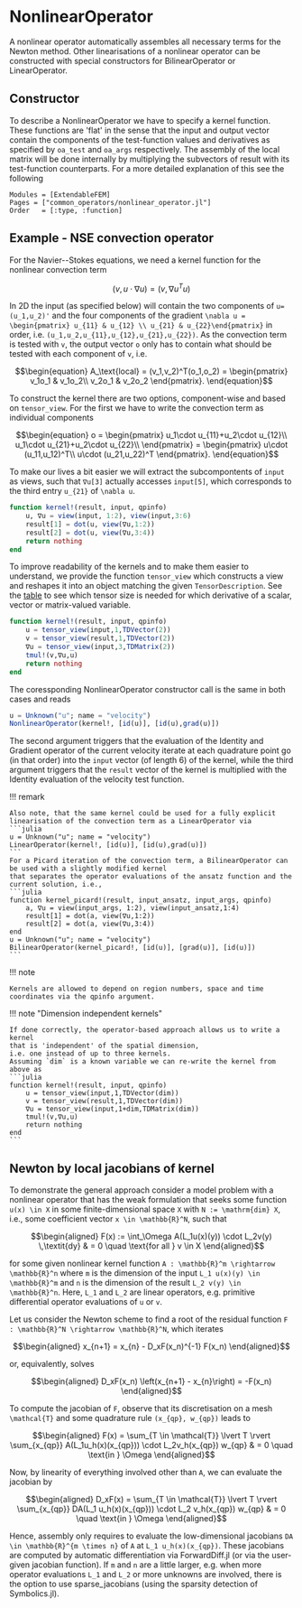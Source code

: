 
# NonlinearOperator

A nonlinear operator automatically assembles all necessary terms for the
Newton method. Other linearisations of a nonlinear operator can be
constructed with special constructors for BilinearOperator or LinearOperator.

## Constructor

To describe a NonlinearOperator we have to specify a kernel function. 
These functions are 'flat' in the sense that the input and output vector 
contain the components of the test-function values and derivatives
as specified by `oa_test` and `oa_args` respectively.
The assembly of the local matrix will be done internally 
by multiplying the subvectors of result with its test-function counterparts.
For a more detailed explanation of this see the following

```@autodocs
Modules = [ExtendableFEM]
Pages = ["common_operators/nonlinear_operator.jl"]
Order   = [:type, :function]
```

## Example - NSE convection operator


For the Navier--Stokes equations, we need a kernel function for the nonlinear
convection term
```math
\begin{equation}
(v,u\cdot\nabla u) = (v,\nabla u^T u)
\end{equation}
```
In 2D the input (as specified below) will contain the two
components of ``u=(u_1,u_2)'`` and the four components of the gradient 
``\nabla u = \begin{pmatrix} u_{11} & u_{12} \\ u_{21} & u_{22}\end{pmatrix}``
in order, i.e. ``(u_1,u_2,u_{11},u_{12},u_{21},u_{22})``.
As the convection term is tested with ``v``, 
the output vector ``o`` only has to contain what should be tested with each component
of ``v``, i.e.
```math
\begin{equation}
    A_\text{local} = (v_1,v_2)^T(o_1,o_2) = 
        \begin{pmatrix}
            v_1o_1 & v_1o_2\\
            v_2o_1 & v_2o_2
        \end{pmatrix}.
\end{equation}
```
To construct the kernel there are two options, 
component-wise and based on `tensor_view`.
For the first we have to write the convection term as individual components
```math
\begin{equation}
o = 
    \begin{pmatrix}
        u_1\cdot u_{11}+u_2\cdot u_{12}\\
        u_1\cdot u_{21}+u_2\cdot u_{22}\\
    \end{pmatrix}
= 
\begin{pmatrix}
    u\cdot (u_11,u_12)^T\\
    u\cdot (u_21,u_22)^T
\end{pmatrix}.
\end{equation}
```
To make our lives a bit easier we will extract the subcompontents of 
`input` as views, such that `∇u[3]` actually accesses `input[5]`,
which corresponds to the third entry ``u_{21}`` of ``\nabla u``. 
```julia
function kernel!(result, input, qpinfo)
    u, ∇u = view(input, 1:2), view(input,3:6)
    result[1] = dot(u, view(∇u,1:2))
    result[2] = dot(u, view(∇u,3:4))
    return nothing
end
```
To improve readability of the kernels and to make them easier to understand,
we provide the function `tensor_view` which constructs a view and reshapes 
it into an object matching the given `TensorDescription`.
See the [table](@ref "Which tensor for which unknown?") 
to see which tensor size is needed for which derivative of a scalar, vector 
or matrix-valued variable.
```julia
function kernel!(result, input, qpinfo)
    u = tensor_view(input,1,TDVector(2))
    v = tensor_view(result,1,TDVector(2))
    ∇u = tensor_view(input,3,TDMatrix(2))
    tmul!(v,∇u,u)
    return nothing
end
```

The coressponding NonlinearOperator constructor call is the same in both cases 
and reads
```julia
u = Unknown("u"; name = "velocity")
NonlinearOperator(kernel!, [id(u)], [id(u),grad(u)])
```
The second argument triggers that the evaluation of the Identity and Gradient operator of the
current velocity iterate at each quadrature point go (in that order) into the ```input``` vector (of length 6) of the kernel, while the third argument
triggers that the ```result``` vector of the kernel is multiplied with the Identity evaluation of the velocity test function.

!!! remark

    Also note, that the same kernel could be used for a fully explicit linearisation of the convection term as a LinearOperator via
    ```julia
    u = Unknown("u"; name = "velocity")
    LinearOperator(kernel!, [id(u)], [id(u),grad(u)])
    ```
    For a Picard iteration of the convection term, a BilinearOperator can be used with a slightly modified kernel
    that separates the operator evaluations of the ansatz function and the current solution, i.e.,
    ```julia
    function kernel_picard!(result, input_ansatz, input_args, qpinfo)
        a, ∇u = view(input_args, 1:2), view(input_ansatz,1:4)
        result[1] = dot(a, view(∇u,1:2))
        result[2] = dot(a, view(∇u,3:4))
    end
    u = Unknown("u"; name = "velocity")
    BilinearOperator(kernel_picard!, [id(u)], [grad(u)], [id(u)])
    ```

!!! note

    Kernels are allowed to depend on region numbers, space and time coordinates via the qpinfo argument.

!!! note "Dimension independent kernels"

    If done correctly, the operator-based approach allows us to write a kernel 
    that is 'independent' of the spatial dimension, 
    i.e. one instead of up to three kernels.
    Assuming `dim` is a known variable we can re-write the kernel from above as
    ```julia
    function kernel!(result, input, qpinfo)
        u = tensor_view(input,1,TDVector(dim))
        v = tensor_view(result,1,TDVector(dim))
        ∇u = tensor_view(input,1+dim,TDMatrix(dim))
        tmul!(v,∇u,u)
        return nothing
    end
    ```

## Newton by local jacobians of kernel

To demonstrate the general approach consider a model problem with a nonlinear operator that
has the weak formulation that seeks some function ``u(x) \in X`` in some finite-dimensional
space ``X`` with ``N := \mathrm{dim} X``, i.e., some coefficient
vector ``x \in \mathbb{R}^N``, such that
```math
\begin{aligned}
F(x) := \int_\Omega A(L_1u(x)(y)) \cdot L_2v(y) \,\textit{dy} & = 0 \quad \text{for all } v \in X
\end{aligned}
```
for some given nonlinear kernel function ``A : \mathbb{R}^m \rightarrow \mathbb{R}^n``
where ``m`` is the dimension of the input ``L_1 u(x)(y) \in \mathbb{R}^m``
and ``n`` is the dimension of the result ``L_2 v(y) \in \mathbb{R}^n``.
Here, ``L_1`` and ``L_2`` are linear operators, e.g. primitive differential
operator evaluations of ``u`` or ``v``.

Let us consider the Newton scheme to find a root of the residual function ``F : \mathbb{R}^N \rightarrow \mathbb{R}^N``,
which iterates
```math
\begin{aligned}
x_{n+1} = x_{n} - D_xF(x_n)^{-1} F(x_n)
\end{aligned}
```
or, equivalently, solves
```math
\begin{aligned}
D_xF(x_n) \left(x_{n+1} - x_{n}\right) = -F(x_n)
\end{aligned}
```


To compute the jacobian of ``F``, observe that its discretisation on a mesh ``\mathcal{T}`` and some quadrature rule
``(x_{qp}, w_{qp})`` leads to
```math
\begin{aligned}
F(x) =  \sum_{T \in \mathcal{T}} \lvert T \rvert \sum_{x_{qp}} A(L_1u_h(x)(x_{qp})) \cdot L_2v_h(x_{qp}) w_{qp} & = 0 \quad \text{in } \Omega
\end{aligned}
```
Now, by linearity of everything involved other than ``A``, we can evaluate the jacobian by
```math
\begin{aligned}
D_xF(x) =  \sum_{T \in \mathcal{T}} \lvert T \rvert \sum_{x_{qp}} DA(L_1 u_h(x)(x_{qp})) \cdot L_2 v_h(x_{qp}) w_{qp} & = 0 \quad \text{in } \Omega
\end{aligned}
```
Hence, assembly only requires to evaluate the low-dimensional jacobians ``DA \in \mathbb{R}^{m \times n}`` of ``A``
at ``L_1 u_h(x)(x_{qp})``. These jacobians are computed by automatic differentiation via ForwardDiff.jl (or via the user-given jacobian function).
If ``m`` and ``n`` are a little larger, e.g. when more operator evaluations ``L_1`` and ``L_2``
or more unknowns are involved, there is the option
to use sparse_jacobians (using the sparsity detection of Symbolics.jl).
